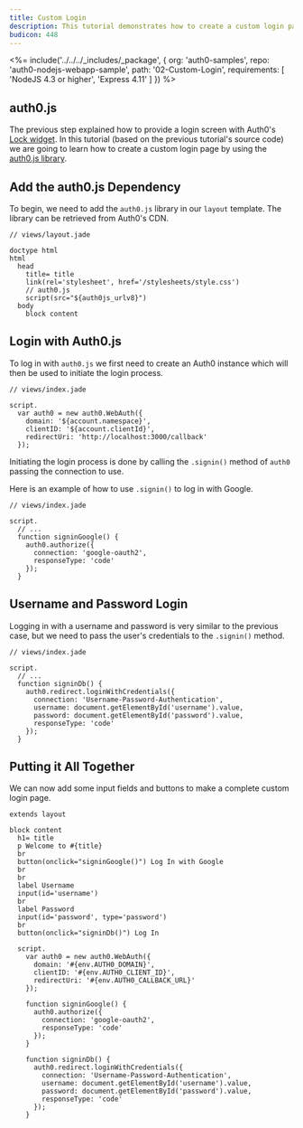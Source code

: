 ```yaml
---
title: Custom Login
description: This tutorial demonstrates how to create a custom login page for your web application by using the auth0.js library
budicon: 448
---
```


<%= include('../../../_includes/_package', {
  org: 'auth0-samples',
  repo: 'auth0-nodejs-webapp-sample',
  path: '02-Custom-Login',
  requirements: [
    'NodeJS 4.3 or higher',
    'Express 4.11'
  ]
}) %>

## auth0.js

The previous step explained how to provide a login screen with Auth0's [Lock widget](/libraries/lock). In this tutorial (based on the previous tutorial's source code) we are going to learn how to create a custom login page by using the [auth0.js library](/libraries/auth0js).

## Add the auth0.js Dependency

To begin, we need to add the `auth0.js` library in our `layout` template. The library can be retrieved from Auth0's CDN.

```jade
// views/layout.jade

doctype html
html
  head
    title= title
    link(rel='stylesheet', href='/stylesheets/style.css')
    // auth0.js
    script(src="${auth0js_urlv8}")
  body
    block content
```

## Login with Auth0.js

To log in with `auth0.js` we first need to create an Auth0 instance which will
then be used to initiate the login process.

```jade
// views/index.jade

script.
  var auth0 = new auth0.WebAuth({
    domain: '${account.namespace}',
    clientID: '${account.clientId}',
    redirectUri: 'http://localhost:3000/callback'
  });
```

Initiating the login process is done by calling the `.signin()` method of `auth0`
passing the connection to use.

Here is an example of how to use `.signin()` to log in with Google.

```jade
// views/index.jade

script.
  // ...
  function signinGoogle() {
    auth0.authorize({
      connection: 'google-oauth2',
      responseType: 'code'
    });
  }
```

## Username and Password Login

Logging in with a username and password is very similar to the previous case, but we need to pass the user's credentials to the `.signin()` method.

```jade
// views/index.jade

script.
  // ...
  function signinDb() {
    auth0.redirect.loginWithCredentials({
      connection: 'Username-Password-Authentication',
      username: document.getElementById('username').value,
      password: document.getElementById('password').value,
      responseType: 'code'
    });
  }
```

## Putting it All Together

We can now add some input fields and buttons to make a complete custom login page.

```jade
extends layout

block content
  h1= title
  p Welcome to #{title}
  br
  button(onclick="signinGoogle()") Log In with Google
  br
  br
  label Username
  input(id='username')
  br
  label Password
  input(id='password', type='password')
  br
  button(onclick="signinDb()") Log In

  script.
    var auth0 = new auth0.WebAuth({
      domain: '#{env.AUTH0_DOMAIN}',
      clientID: '#{env.AUTH0_CLIENT_ID}',
      redirectUri: '#{env.AUTH0_CALLBACK_URL}'
    });

    function signinGoogle() {
      auth0.authorize({
        connection: 'google-oauth2',
        responseType: 'code'
      });
    }

    function signinDb() {
      auth0.redirect.loginWithCredentials({
        connection: 'Username-Password-Authentication',
        username: document.getElementById('username').value,
        password: document.getElementById('password').value,
        responseType: 'code'
      });
    }
```
